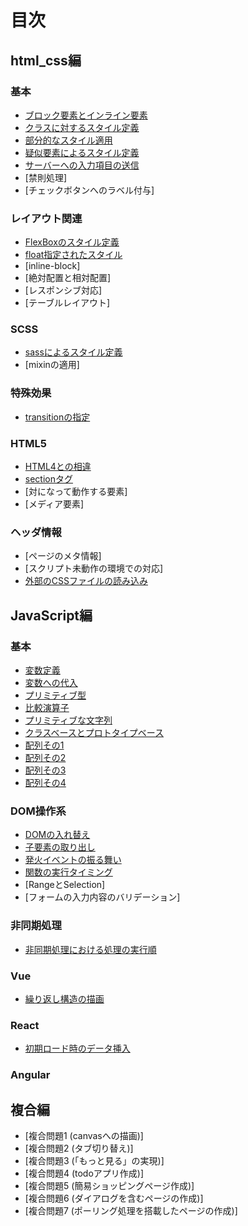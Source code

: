 # 目次
## html_css編
### 基本
- [ブロック要素とインライン要素](html_css/fundamental/BrockOrInline/question.md)
- [クラスに対するスタイル定義](html_css/fundamental/StyleDefinitionOfClass/question.md)
- [部分的なスタイル適用](html_css/fundamental/PartialStyling/question.md)
- [疑似要素によるスタイル定義](html_css/fundamental/PseudoElement/question.md)
- [サーバーへの入力項目の送信](html_css/fundamental/SendToServer/question.md)
- [禁則処理]
- [チェックボタンへのラベル付与]

### レイアウト関連
- [FlexBoxのスタイル定義](html_css/Layout/FlexibleBox/question.md)
- [float指定されたスタイル](html_css/Layout/FloatStyling/question.md)
- [inline-block]
- [絶対配置と相対配置]
- [レスポンシブ対応]
- [テーブルレイアウト]

### SCSS
- [sassによるスタイル定義](html_css/SCSS/SCSSWriting/question.md)
- [mixinの適用]

### 特殊効果
- [transitionの指定](html_css/Effect/TransitionSetting/question.md)

### HTML5
- [HTML4との相違](html_css/HTML5/Version/question.md)
- [sectionタグ](html_css/HTML5/AboutSection/question.md)
- [対になって動作する要素]
- [メディア要素]

### ヘッダ情報
- [ページのメタ情報]
- [スクリプト未動作の環境での対応]
- [外部のCSSファイルの読み込み](html_css/HeaderInfomation/ImportStyleSheets/question.md)

## JavaScript編
### 基本
- [変数定義](javascript/fundamental/VariableDefinition/question.md)
- [変数への代入](javascript/fundamental/Substitution/question.md)
- [プリミティブ型](javascript/fundamental/PrimitiveTypes/question.md)
- [比較演算子](javascript/fundamental/ComparativeOperator/question.md)
- [プリミティブな文字列](javascript/fundamental/PrimitiveCharacter/question.md)
- [クラスベースとプロトタイプベース](javascript/fundamental/BaseDifference/question.md)
- [配列その1](javascript/fundamental/Array1/question.md)
- [配列その2](javascript/fundamental/Array2/question.md)
- [配列その3](javascript/fundamental/ArrayControl1/question.md)
- [配列その4](javascript/fundamental/ArrayControl2/question.md)

### DOM操作系
- [DOMの入れ替え](javascript/DomControl/ChangeDom/question.md)
- [子要素の取り出し](javascript/DomControl/ChildNodes/question.md)
- [発火イベントの振る舞い](javascript/DomControl/EventBehavior/question.md)
- [関数の実行タイミング](javascript/DomControl/FunctionExecutionTiming/question.md)
- [RangeとSelection]
- [フォームの入力内容のバリデーション]

### 非同期処理
- [非同期処理における処理の実行順](javascript/AsynchronousProcessing/ProcessingOrder/question.md)

### Vue
- [繰り返し構造の描画](javascript/Vue/LoopRendering/question.md)

### React
- [初期ロード時のデータ挿入](javascript/React/InitialLoad/question.mg)

### Angular

## 複合編
- [複合問題1 (canvasへの描画)]
- [複合問題2 (タブ切り替え)]
- [複合問題3 (「もっと見る」の実現)]
- [複合問題4 (todoアプリ作成)]
- [複合問題5 (簡易ショッピングページ作成)]
- [複合問題6 (ダイアログを含むページの作成)]
- [複合問題7 (ポーリング処理を搭載したページの作成)]
